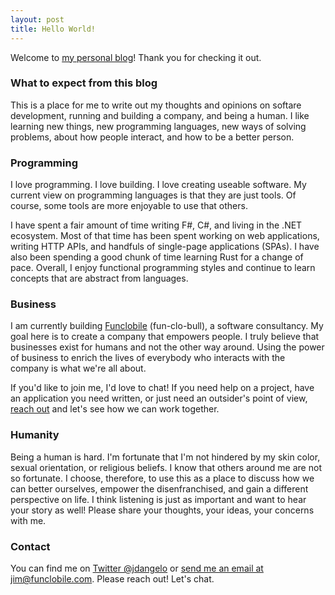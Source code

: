 ```yaml
---
layout: post
title: Hello World!
---
```


Welcome to [my personal blog](http://blog.thegeeko.com)! Thank you for checking it out.

### What to expect from this blog

This is a place for me to write out my thoughts and opinions on softare development,
running and building a company, and being a human. I like learning new things, new
programming languages, new ways of solving problems, about how people interact,
and how to be a better person.

### Programming

I love programming. I love building. I love creating useable software. My current view
on programming languages is that they are just tools. Of course, some tools are more
enjoyable to use that others.

I have spent a fair amount of time writing F#, C#, and living in the .NET ecosystem.
Most of that time has been spent working on web applications, writing HTTP APIs,
and handfuls of single-page applications (SPAs). I have also been spending a good
chunk of time learning Rust for a change of pace. Overall, I enjoy functional programming
styles and continue to learn concepts that are abstract from languages.

### Business

I am currently building [Funclobile](http://www.funclobile.com) (fun-clo-bull), a software consultancy.
My goal here is to create a company that empowers people. I truly believe that businesses exist for
humans and not the other way around. Using the power of business to enrich the lives of everybody
who interacts with the company is what we're all about.

If you'd like to join me, I'd love to chat! If you need help on a project, have an application you need written,
or just need an outsider's point of view, [reach out](mailto:jim@funclobile.com) and let's see how we
can work together.

### Humanity

Being a human is hard. I'm fortunate that I'm not hindered by my skin color, sexual orientation, or
religious beliefs. I know that others around me are not so fortunate. I choose, therefore, to use
this as a place to discuss how we can better ourselves, empower the disenfranchised, and gain a
different perspective on life. I think listening is just as important and want to hear your story as
well! Please share your thoughts, your ideas, your concerns with me.

### Contact

You can find me on [Twitter @jdangelo](https://twitter.com/jjvdangelo) or
[send me an email at jim@funclobile.com](mailto:jim@funclobile.com). Please reach out! Let's chat.